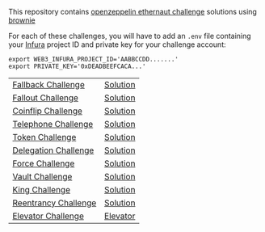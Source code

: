 This repository contains [openzeppelin ethernaut challenge](https://ethernaut.openzeppelin.com/) solutions using [brownie](https://eth-brownie.readthedocs.io)

For each of these challenges, you will have to add an `.env` file containing your [Infura](https://infura.io/) project ID and private key for your challenge account:
```shell
export WEB3_INFURA_PROJECT_ID='AABBCCDD.......'
export PRIVATE_KEY='0xDEADBEEFCACA...'
```

|   |   |
|---|---|
| [Fallback Challenge](https://ethernaut.openzeppelin.com/level/0x9CB391dbcD447E645D6Cb55dE6ca23164130D008) | [Solution](01-fallback/fallback/README-fr.md)|
| [Fallout Challenge](https://ethernaut.openzeppelin.com/level/0x5732B2F88cbd19B6f01E3a96e9f0D90B917281E5) | [Solution](02-fallout/fallout/README-fr.md) |
| [Coinflip Challenge](https://ethernaut.openzeppelin.com/level/0x4dF32584890A0026e56f7535d0f2C6486753624f) | [Solution](03-coinflip/coinflip/README-fr.md) |
| [Telephone Challenge](https://ethernaut.openzeppelin.com/level/0x0b6F6CE4BCfB70525A31454292017F640C10c768) | [Solution](04-telephone/telephone/README-fr.md) |
| [Token Challenge](https://ethernaut.openzeppelin.com/level/0x63bE8347A617476CA461649897238A31835a32CE) | [Solution](05-token/token/README-fr.md) |
| [Delegation Challenge](https://ethernaut.openzeppelin.com/level/0x9451961b7Aea1Df57bc20CC68D72f662241b5493) | [Solution](06-delegation/delegation/README-fr.md) |
| [Force Challenge](https://ethernaut.openzeppelin.com/level/0x22699e6AdD7159C3C385bf4d7e1C647ddB3a99ea) | [Solution](07-force/force/README-fr.md) |
| [Vault Challenge](https://ethernaut.openzeppelin.com/level/0xf94b476063B6379A3c8b6C836efB8B3e10eDe188) | [Solution](08-vault/vault/README-fr.md) |
| [King Challenge](https://ethernaut.openzeppelin.com/level/0x43BA674B4fbb8B157b7441C2187bCdD2cdF84FD5) | [Solution](09-king/king/README-fr.md) |
| [Reentrancy Challenge](https://ethernaut.openzeppelin.com/level/0xe6BA07257a9321e755184FB2F995e0600E78c16D) | [Solution](10-reentrancy/reentrancy/README-fr.md) |
| [Elevator Challenge](https://ethernaut.openzeppelin.com/level/0x11343d543778213221516D004ED82C45C3c8788B) | [Elevator](11-elevator/elevator/README-fr.md) |



